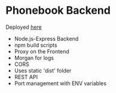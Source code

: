 # Phonebook Backend

Deployed [here](https://fullstackopen-jhm1.onrender.com)

- Node.js-Express Backend
- npm build scripts
- Proxy on the Frontend
- Morgan for logs
- CORS
- Uses static 'dist' folder
- REST API
- Port management with ENV variables